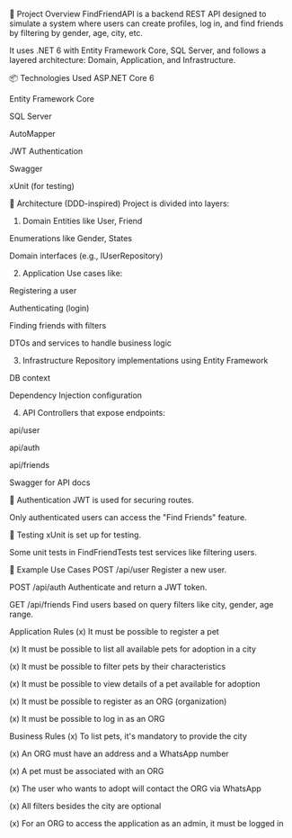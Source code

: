 🧠 Project Overview
FindFriendAPI is a backend REST API designed to simulate a system where users can create profiles, log in, and find friends by filtering by gender, age, city, etc.

It uses .NET 6 with Entity Framework Core, SQL Server, and follows a layered architecture: Domain, Application, and Infrastructure.

📦 Technologies Used
ASP.NET Core 6

Entity Framework Core

SQL Server

AutoMapper

JWT Authentication

Swagger

xUnit (for testing)

🧱 Architecture (DDD-inspired)
Project is divided into layers:

1. Domain
Entities like User, Friend

Enumerations like Gender, States

Domain interfaces (e.g., IUserRepository)

2. Application
Use cases like:

Registering a user

Authenticating (login)

Finding friends with filters

DTOs and services to handle business logic

3. Infrastructure
Repository implementations using Entity Framework

DB context

Dependency Injection configuration

4. API
Controllers that expose endpoints:

api/user

api/auth

api/friends

Swagger for API docs

🔐 Authentication
JWT is used for securing routes.

Only authenticated users can access the "Find Friends" feature.

🧪 Testing
xUnit is set up for testing.

Some unit tests in FindFriendTests test services like filtering users.

🚀 Example Use Cases
POST /api/user
Register a new user.

POST /api/auth
Authenticate and return a JWT token.

GET /api/friends
Find users based on query filters like city, gender, age range.

Application Rules
 (x)  It must be possible to register a pet

 (x) It must be possible to list all available pets for adoption in a city

 (x) It must be possible to filter pets by their characteristics

 (x) It must be possible to view details of a pet available for adoption

 (x) It must be possible to register as an ORG (organization)

 (x) It must be possible to log in as an ORG

Business Rules
 (x) To list pets, it's mandatory to provide the city

 (x) An ORG must have an address and a WhatsApp number

 (x) A pet must be associated with an ORG

 (x) The user who wants to adopt will contact the ORG via WhatsApp

 (x) All filters besides the city are optional

 (x) For an ORG to access the application as an admin, it must be logged in
